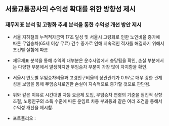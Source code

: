 ## 서울교통공사의 수익성 확대를 위한 방향성 제시

### 재무제표 분석 및 고령화 추세 분석을 통한 수익성 개선 방안 제시

- 서울 지하철의 누적적자금액 17조 달성 및 서울시 고령화로 인한 노인비율 증가에 따른 무임승차(65세 이상 무료) 건수 증가로 인해 지속적인 적자를 해결하기 위해서 조건별 실험에 따름
- 재무제표 분석을 통해 수익의 대부분은 운수사업에서 충당됨을 확인, 손실 부분에서는 다양한 부분에서 발생하지만 무임승차 부분이 가장 많이 차지함을 확인.
- 서울시 연도별 무임승차비율과 고령인구비율의 상관관계가 0.97로 매우 강한 관계성을 보임을 통해 무임승차로인한 손실이 지속적으로 증가할 것으로 판단됨.
- 위와 같은 이유로 시간대별 차등 요금제 도입, 무임승차 연령의 기준을 점진적 상향 조절, 노령인구의 소득 수준에 따른 운임료 차등 부과등과 같은 여러 조건을 통해서 수익성 개선을 제시함.

- 포트폴리오 : 
